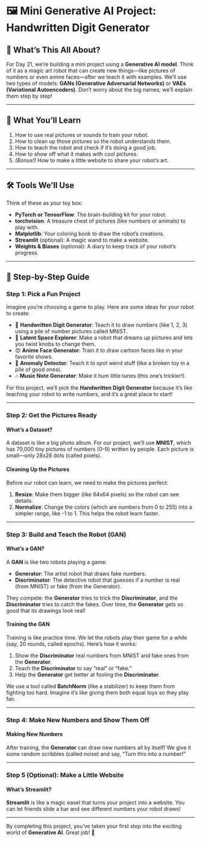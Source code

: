 # 🖼️ Mini Generative AI Project: Handwritten Digit Generator

## 🎯 What’s This All About?
For Day 21, we’re building a mini project using a **Generative AI model**. Think of it as a magic art robot that can create new things—like pictures of numbers or even anime faces—after we teach it with examples. We’ll use two types of models: **GANs (Generative Adversarial Networks)** or **VAEs (Variational Autoencoders)**. Don’t worry about the big names; we’ll explain them step by step!

---

## 🧠 What You’ll Learn
1. How to use real pictures or sounds to train your robot.
2. How to clean up those pictures so the robot understands them.
3. How to teach the robot and check if it’s doing a good job.
4. How to show off what it makes with cool pictures.
5. *(Bonus!)* How to make a little website to share your robot’s art.

---

## 🛠️ Tools We’ll Use
Think of these as your toy box:

- **PyTorch or TensorFlow**: The brain-building kit for your robot.
- **torchvision**: A treasure chest of pictures (like numbers or animals) to play with.
- **Matplotlib**: Your coloring book to draw the robot’s creations.
- **Streamlit** (optional): A magic wand to make a website.
- **Weights & Biases** (optional): A diary to keep track of your robot’s progress.

---

## 🧩 Step-by-Step Guide

### Step 1: Pick a Fun Project
Imagine you’re choosing a game to play. Here are some ideas for your robot to create:

- 🎨 **Handwritten Digit Generator**: Teach it to draw numbers (like 1, 2, 3) using a pile of number pictures called MNIST.
- 🧠 **Latent Space Explorer**: Make a robot that dreams up pictures and lets you twist knobs to change them.
- 😍 **Anime Face Generator**: Train it to draw cartoon faces like in your favorite shows.
- 🚨 **Anomaly Detector**: Teach it to spot weird stuff (like a broken toy in a pile of good ones).
- 🎶 **Music Note Generator**: Make it hum little tunes (this one’s trickier!).

For this project, we’ll pick the **Handwritten Digit Generator** because it’s like teaching your robot to write numbers, and it’s a great place to start!

---

### Step 2: Get the Pictures Ready

#### What’s a Dataset?
A dataset is like a big photo album. For our project, we’ll use **MNIST**, which has 70,000 tiny pictures of numbers (0–9) written by people. Each picture is small—only 28x28 dots (called pixels).

#### Cleaning Up the Pictures
Before our robot can learn, we need to make the pictures perfect:
1. **Resize**: Make them bigger (like 64x64 pixels) so the robot can see details.
2. **Normalize**: Change the colors (which are numbers from 0 to 255) into a simpler range, like -1 to 1. This helps the robot learn faster.

---

### Step 3: Build and Teach the Robot (GAN)

#### What’s a GAN?
A **GAN** is like two robots playing a game:
- **Generator**: The artist robot that draws fake numbers.
- **Discriminator**: The detective robot that guesses if a number is real (from MNIST) or fake (from the Generator).

They compete: the **Generator** tries to trick the **Discriminator**, and the **Discriminator** tries to catch the fakes. Over time, the **Generator** gets so good that its drawings look real!

#### Training the GAN
Training is like practice time. We let the robots play their game for a while (say, 20 rounds, called epochs). Here’s how it works:
1. Show the **Discriminator** real numbers from MNIST and fake ones from the **Generator**.
2. Teach the **Discriminator** to say “real” or “fake.”
3. Help the **Generator** get better at fooling the **Discriminator**.

We use a tool called **BatchNorm** (like a stabilizer) to keep them from fighting too hard. Imagine it’s like giving them both equal toys so they play fair.

---

### Step 4: Make New Numbers and Show Them Off

#### Making New Numbers
After training, the **Generator** can draw new numbers all by itself! We give it some random scribbles (called noise) and say, “Turn this into a number!”

---

### Step 5 (Optional): Make a Little Website

#### What’s Streamlit?
**Streamlit** is like a magic easel that turns your project into a website. You can let friends slide a bar and see different numbers your robot draws!

---

By completing this project, you’ve taken your first step into the exciting world of **Generative AI**. Great job! 🚀